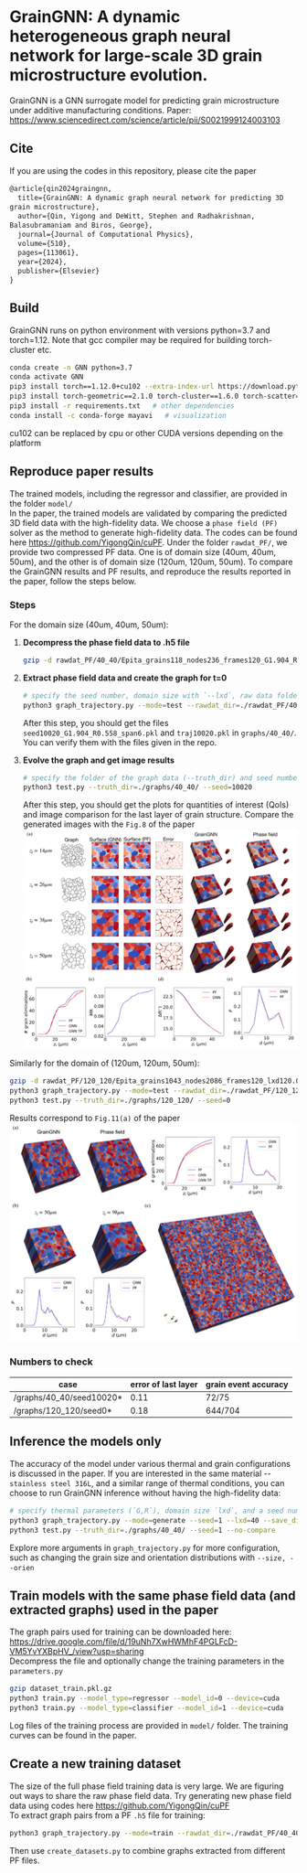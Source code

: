 # GrainGNN: A dynamic heterogeneous graph neural network for large-scale 3D grain microstructure evolution.
GrainGNN is a GNN surrogate model for predicting grain microstructure under additive manufacturing conditions. Paper: https://www.sciencedirect.com/science/article/pii/S0021999124003103
## Cite

If you are using the codes in this repository, please cite the paper
```
@article{qin2024graingnn,
  title={GrainGNN: A dynamic graph neural network for predicting 3D grain microstructure},
  author={Qin, Yigong and DeWitt, Stephen and Radhakrishnan, Balasubramaniam and Biros, George},
  journal={Journal of Computational Physics},
  volume={510},
  pages={113061},
  year={2024},
  publisher={Elsevier}
}
```

## Build
GrainGNN runs on python environment with versions python=3.7 and torch=1.12. Note that gcc compiler may be required for building torch-cluster etc.

```sh
conda create -n GNN python=3.7  
conda activate GNN
pip3 install torch==1.12.0+cu102 --extra-index-url https://download.pytorch.org/whl/cu102
pip3 install torch-geometric==2.1.0 torch-cluster==1.6.0 torch-scatter==2.1.0 torch-sparse==0.6.15 -f https://data.pyg.org/whl/torch-1.12.0+cu102.html
pip3 install -r requirements.txt   # other dependencies 
conda install -c conda-forge mayavi   # visualization
```
cu102 can be replaced by cpu or other CUDA versions depending on the platform

## Reproduce paper results
The trained models, including the regressor and classifier, are provided in the folder `model/`   
In the paper, the trained models are validated by comparing the predicted 3D field data with the high-fidelity data. We choose a `phase field (PF)` solver as the method to generate high-fidelity data. The codes can be found here https://github.com/YigongQin/cuPF. Under the folder `rawdat_PF/`, we provide two compressed PF data. One is of domain size (40um, 40um, 50um), and the other is of domain size (120um, 120um, 50um). To compare the GrainGNN results and PF results, and reproduce the results reported in the paper, follow the steps below.

### Steps
For the domain size (40um, 40um, 50um):
1. **Decompress the phase field data to .h5 file**
   ```sh
   gzip -d rawdat_PF/40_40/Epita_grains118_nodes236_frames120_G1.904_Rmax0.558_seed10020_Mt36920_train0_test1_rank0.h5.gz
   ```
2. **Extract phase field data and create the graph for t=0**
   ```sh
   # specify the seed number, domain size with `--lxd`, raw data folder, and the output folder for graphs
   python3 graph_trajectory.py --mode=test --rawdat_dir=./rawdat_PF/40_40/ --seed=10020 --lxd=40 --save_dir=./graphs/40_40/
   ```
   After this step, you should get the files `seed10020_G1.904_R0.558_span6.pkl` and `traj10020.pkl` in `graphs/40_40/`. You can verify them with the files given in the repo.
3. **Evolve the graph and get image results**
   
   ```sh
   # specify the folder of the graph data (--truth_dir) and seed number
   python3 test.py --truth_dir=./graphs/40_40/ --seed=10020
   ```
   After this step, you should get the plots for quantities of interest (QoIs) and image comparison for the last layer of grain structure. Compare the generated images with the `Fig.8` of the paper
![Alt text](figures/paper_fig8.png)

Similarly for the domain of (120um, 120um, 50um):
```sh
gzip -d rawdat_PF/120_120/Epita_grains1043_nodes2086_frames120_lxd120.000008_G10.000_Rmax2.000_UC20.000_seed0_Mt10300_rank0.h5.gz
python3 graph_trajectory.py --mode=test --rawdat_dir=./rawdat_PF/120_120/ --seed=0 --lxd=120 --save_dir=./graphs/120_120/
python3 test.py --truth_dir=./graphs/120_120/ --seed=0
```
Results correspond to `Fig.11(a)` of the paper
![Alt text](figures/paper_fig11.png)
### Numbers to check

| case | error of last layer | grain event accuracy |
|----------|----------|----------|
| /graphs/40_40/seed10020* | 0.11 | 72/75|
| /graphs/120_120/seed0* | 0.18 | 644/704 |

## Inference the models only
The accuracy of the model under various thermal and grain configurations is discussed in the paper. If you are interested in the same material -- `stainless steel 316L`, and a similar range of thermal conditions, you can choose to run GrainGNN inference without having the high-fidelity data:
```sh
# specify thermal parameters (`G,R`), domain size `lxd`, and a seed number
python3 graph_trajectory.py --mode=generate --seed=1 --lxd=40 --save_dir=./graphs/40_40/ --G=10 --R=2
python3 test.py --truth_dir=./graphs/40_40/ --seed=1 --no-compare
```
Explore more arguments in `graph_trajectory.py` for more configuration, such as changing the grain size and orientation distributions with `--size, --orien`

## Train models with the same phase field data (and extracted graphs) used in the paper
The graph pairs used for training can be downloaded here: https://drive.google.com/file/d/19uNh7XwHWMhF4PGLFcD-VM5YvYXBpHV_/view?usp=sharing  
Decompress the file and optionally change the training parameters in the `parameters.py`
```sh
gzip dataset_train.pkl.gz
python3 train.py --model_type=regressor --model_id=0 --device=cuda
python3 train.py --model_type=classifier --model_id=1 --device=cuda
```
Log files of the training process are provided in `model/` folder. The training curves can be found in the paper.

## Create a new training dataset
The size of the full phase field training data is very large. We are figuring out ways to share the raw phase field data. Try generating new phase field data using codes here https://github.com/YigongQin/cuPF    
To extract graph pairs from a PF `.h5` file for training:
 ```sh
 python3 graph_trajectory.py --mode=train --rawdat_dir=./rawdat_PF/40_40/ --seed=10020 --lxd=40 --save_dir=./graphs/40_40/
 ```
Then use `create_datasets.py` to combine graphs extracted from different PF files.





